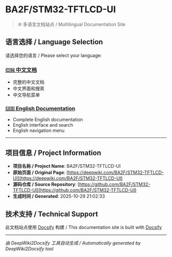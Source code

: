 # BA2F/STM32-TFTLCD-UI

> 🌐 多语言文档站点 / Multilingual Documentation Site

## 语言选择 / Language Selection

请选择您的语言 / Please select your language:

### [🇨🇳 中文文档](zh-cn/)
- 完整的中文文档
- 中文界面和搜索
- 中文导航菜单

### [🇺🇸 English Documentation](en/)
- Complete English documentation  
- English interface and search
- English navigation menu

---

## 项目信息 / Project Information

- **项目名称 / Project Name**: BA2F/STM32-TFTLCD-UI
- **原始页面 / Original Page**: [https://deepwiki.com/BA2F/STM32-TFTLCD-UI](https://deepwiki.com/BA2F/STM32-TFTLCD-UI)
- **源码仓库 / Source Repository**: [https://github.com/BA2F/STM32-TFTLCD-UI](https://github.com/BA2F/STM32-TFTLCD-UI)
- **生成时间 / Generated**: 2025-10-29 21:02:33

## 技术支持 / Technical Support

此文档站点使用 [Docsify](https://docsify.js.org/) 构建 / This documentation site is built with [Docsify](https://docsify.js.org/)

---

*由 DeepWiki2Docsify 工具自动生成 / Automatically generated by DeepWiki2Docsify tool*
